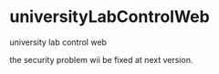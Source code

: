 universityLabControlWeb
=======================

university lab control web

the security problem wii be fixed at next version.
